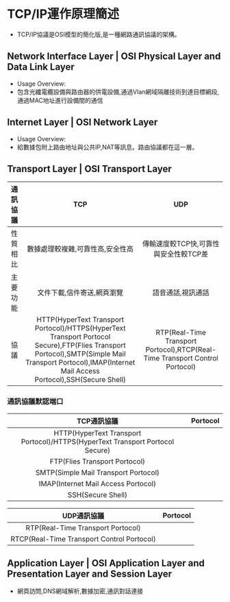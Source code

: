 # TCP/IP運作原理簡述
- TCP/IP協議是OSI模型的簡化版,是一種網路通訊協議的架構。
## Network Interface Layer | OSI Physical Layer and Data Link Layer
- Usage Overview:
- 包含光纖電纜設備與路由器的供電設備,通過Vlan網域隔離技術到達目標網段,通過MAC地址進行設備間的通信
## Internet Layer |  OSI Network Layer
- Usage Overview:
- 給數據包附上路由地址與公共IP,NAT等訊息。路由協議都在這一層。
## Transport Layer |  OSI Transport Layer
|通訊協議|TCP|UDP|
|:-------:|:-------:|:-------:|
| 性質相比 | 數據處理較複雜,可靠性高,安全性高|傳輸速度較TCP快,可靠性與安全性較TCP差 | 
| 主要功能 | 文件下載,信件寄送,網頁瀏覽 | 語音通話,視訊通話 |
| 協議 | HTTP(HyperText Transport Portocol)/HTTPS(HyperText Transport Portocol Secure),FTP(Flies Transport Portocol),SMTP(Simple Mail Transport Portocol),IMAP(Internet Mail Access Portocol),SSH(Secure Shell) | RTP(Real-Time Transport Portocol),RTCP(Real-Time Transport Control Portocol)|
### 通訊協議默認端口
|TCP通訊協議|Portocol|
|:-------:|:-------:|
|HTTP(HyperText Transport Portocol)/HTTPS(HyperText Transport Portocol Secure)||
|FTP(Flies Transport Portocol)||
|SMTP(Simple Mail Transport Portocol)||
|IMAP(Internet Mail Access Portocol)||
|SSH(Secure Shell)||

|UDP通訊協議|Portocol|
|:-------:|:-------:|
|RTP(Real-Time Transport Portocol)||
|RTCP(Real-Time Transport Control Portocol)||

## Application Layer | OSI Application Layer and Presentation Layer and Session Layer
- 網頁訪問,DNS網域解析,數據加密,通訊對話連接
